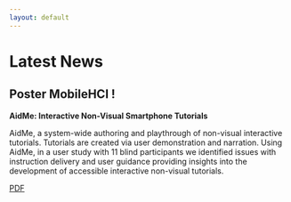 ```yaml
---
layout: default
---
```

# Latest News

## Poster MobileHCI !
**AidMe: Interactive Non-Visual Smartphone Tutorials**

AidMe, a system-wide authoring and playthrough of non-visual interactive tutorials. Tutorials are created via user demonstration and narration. Using AidMe, in a user study with 11 blind participants we identified issues with instruction delivery and user guidance providing insights into the development of accessible interactive non-visual tutorials.

[PDF](./https://github.com/AndreFPRodrigues/home/tree/master/pub/mobilehci18_aidme.pdf)






